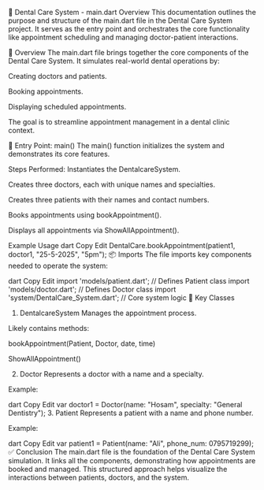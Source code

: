 🦷 Dental Care System - main.dart Overview
This documentation outlines the purpose and structure of the main.dart file in the Dental Care System project. It serves as the entry point and orchestrates the core functionality like appointment scheduling and managing doctor-patient interactions.

📌 Overview
The main.dart file brings together the core components of the Dental Care System. It simulates real-world dental operations by:

Creating doctors and patients.

Booking appointments.

Displaying scheduled appointments.

The goal is to streamline appointment management in a dental clinic context.

🚀 Entry Point: main()
The main() function initializes the system and demonstrates its core features.

Steps Performed:
Instantiates the DentalcareSystem.

Creates three doctors, each with unique names and specialties.

Creates three patients with their names and contact numbers.

Books appointments using bookAppointment().

Displays all appointments via ShowAllAppointment().

Example Usage
dart
Copy
Edit
DentalCare.bookAppointment(patient1, doctor1, "25-5-2025", "5pm");
📦 Imports
The file imports key components needed to operate the system:

dart
Copy
Edit
import 'models/patient.dart';         // Defines Patient class
import 'models/doctor.dart';          // Defines Doctor class
import 'system/DentalCare_System.dart'; // Core system logic
🧩 Key Classes
1. DentalcareSystem
Manages the appointment process.

Likely contains methods:

bookAppointment(Patient, Doctor, date, time)

ShowAllAppointment()

2. Doctor
Represents a doctor with a name and a specialty.

Example:

dart
Copy
Edit
var doctor1 = Doctor(name: "Hosam", specialty: "General Dentistry");
3. Patient
Represents a patient with a name and phone number.

Example:

dart
Copy
Edit
var patient1 = Patient(name: "Ali", phone_num: 0795719299);
✅ Conclusion
The main.dart file is the foundation of the Dental Care System simulation. It links all the components, demonstrating how appointments are booked and managed. This structured approach helps visualize the interactions between patients, doctors, and the system.
